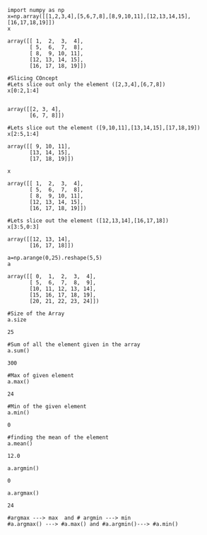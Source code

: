



```
import numpy as np
x=np.array([[1,2,3,4],[5,6,7,8],[8,9,10,11],[12,13,14,15],[16,17,18,19]])
x
```




    array([[ 1,  2,  3,  4],
           [ 5,  6,  7,  8],
           [ 8,  9, 10, 11],
           [12, 13, 14, 15],
           [16, 17, 18, 19]])




```
#Slicing COncept
#Lets slice out only the element ([2,3,4],[6,7,8])
x[0:2,1:4]
    
```




    array([[2, 3, 4],
           [6, 7, 8]])




```
#Lets slice out the element ([9,10,11],[13,14,15],[17,18,19])
x[2:5,1:4]
```




    array([[ 9, 10, 11],
           [13, 14, 15],
           [17, 18, 19]])




```
x
```




    array([[ 1,  2,  3,  4],
           [ 5,  6,  7,  8],
           [ 8,  9, 10, 11],
           [12, 13, 14, 15],
           [16, 17, 18, 19]])




```
#Lets slice out the element ([12,13,14],[16,17,18])
x[3:5,0:3]
```




    array([[12, 13, 14],
           [16, 17, 18]])




```
a=np.arange(0,25).reshape(5,5)
a
```




    array([[ 0,  1,  2,  3,  4],
           [ 5,  6,  7,  8,  9],
           [10, 11, 12, 13, 14],
           [15, 16, 17, 18, 19],
           [20, 21, 22, 23, 24]])




```
#Size of the Array
a.size
```




    25




```
#Sum of all the element given in the array 
a.sum()
```




    300




```
#Max of given element
a.max()
```




    24




```
#Min of the given element
a.min()
```




    0




```
#finding the mean of the element
a.mean()
```




    12.0




```
a.argmin()
```




    0




```
a.argmax()
```




    24




```
#argmax ---> max  and # argmin ---> min
#a.argmax() ---> #a.max() and #a.argmin()---> #a.min() 
```
